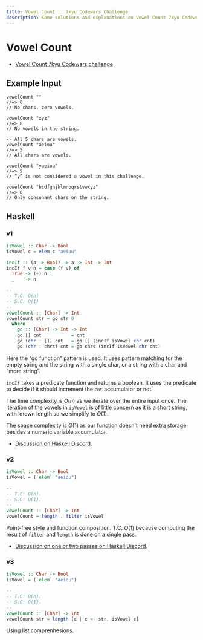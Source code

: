 ```yaml
---
title: Vowel Count :: 7kyu Codewars Challenge
description: Some solutions and explanations on Vowel Count 7kyu Codewars challenge using different approaches and programming languages.
---
```


# Vowel Count

- [Vowel Count 7kyu Codewars challenge](https://www.codewars.com/kata/54ff3102c1bad923760001f3)

## Example Input

```
vowelCount ""
//=> 0
// No chars, zero vowels.

vowelCount "xyz"
//=> 0
// No vowels in the string.

-- All 5 chars are vowels.
vowelCount "aeiou"
//=> 5
// All chars are vowels.

vowelCount "yaeiou"
//=> 5
// “y” is not considered a vowel in this challenge.

vowelCount "bcdfghjklmnpqrstvwxyz"
//=> 0
// Only consonant chars on the string.
```

## Haskell

### v1

```haskell
isVowel :: Char -> Bool
isVowel c = elem c "aeiou"

incIf :: (a -> Bool) -> a -> Int -> Int
incIf f v n = case (f v) of
  True -> (+) n 1
  _    -> n

--
-- T.C: O(n)
-- S.C: O(1)
--
vowelCount :: [Char] -> Int
vowelCount str = go str 0
  where
    go :: [Char] -> Int -> Int
    go [] cnt           = cnt
    go (chr : []) cnt   = go [] (incIf isVowel chr cnt)
    go (chr : chrs) cnt = go chrs (incIf isVowel chr cnt)
```

Here the “go function” pattern is used.
It uses pattern matching for the empty string and the string with a single char, or a string with a char and “more string”.

`incIf` takes a predicate function and returns a boolean.
It uses the predicate to decide if it should increment the `cnt` accumulator or not.

The time complexity is $O(n)$ as we iterate over the entire input once.
The iteration of the vowels in `isVowel` is of little concern as it is a short string, with known length so we simplify to $O(1)$.

The space complexity is $O(1)$ as our function doesn't need extra storage besides a numeric variable accumulator.

- [Discussion on Haskell Discord](https://discord.com/channels/280033776820813825/505367988166197268/1122267086400540722).

### v2

```haskell
isVowel :: Char -> Bool
isVowel = (`elem` "aeiou")

--
-- T.C: O(n).
-- S.C: O(1).
--
vowelCount :: [Char] -> Int
vowelCount = length . filter isVowel
```

Point-free style and function composition.
T.C. $O(1)$ because computing the result of `filter` and `length` is done on a single pass.

- [Discussion on one or two passes on Haskell Discord](https://discord.com/channels/280033776820813825/505367988166197268/1122492590844031127).

### v3

```haskell
isVowel :: Char -> Bool
isVowel = (`elem` "aeiou")

--
-- T.C: O(n).
-- S.C: O(1).
--
vowelCount :: [Char] -> Int
vowelCount str = length [c | c <- str, isVowel c]
```

Using list comprenhesions.
